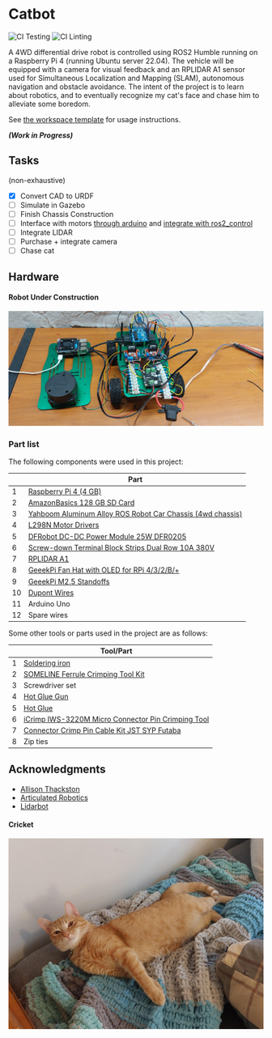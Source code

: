 # Catbot

![CI Testing](https://github.com/atticusrussell/catbot/actions/workflows/.github/workflows/ros-test.yaml/badge.svg)
![CI Linting](https://github.com/atticusrussell/catbot/actions/workflows/.github/workflows/ros-lint.yaml/badge.svg)


A 4WD differential drive robot is controlled using ROS2 Humble running on a Raspberry Pi 4 (running Ubuntu server 22.04). The vehicle will be equipped with a camera for visual feedback and an RPLIDAR A1 sensor used for Simultaneous Localization and Mapping (SLAM), autonomous navigation and obstacle avoidance. The intent of the project is to learn about robotics, and to eventually recognize my cat's face and chase him to alleviate some boredom.

See [the workspace template](/template.md) for usage instructions.


***(Work in Progress)***

## Tasks 
(non-exhaustive)
- [x] Convert CAD to URDF
- [ ] Simulate in Gazebo
- [ ] Finish Chassis Construction
- [ ] Interface with motors [through arduino](https://github.com/joshnewans/ros_arduino_bridge) and [integrate with ros2_control](https://github.com/joshnewans/diffdrive_arduino/tree/humble)
- [ ] Integrate LIDAR
- [ ] Purchase + integrate camera
- [ ] Chase cat

## Hardware
#### Robot Under Construction
<p align='center'>
    <img src=docs/images/wip_catbot.jpg width="1000">
</p>

### Part list
The following components were used in this project:

| | Part |
| --| --|
|1| [Raspberry Pi 4 (4 GB)](https://www.raspberrypi.com/products/raspberry-pi-4-model-b/)|
|2| [AmazonBasics 128 GB SD Card](https://www.amazon.com/dp/B08TJRVWV1?psc=1&ref=ppx_yo2ov_dt_b_product_details)|
|3| [Yahboom Aluminum Alloy ROS Robot Car Chassis (4wd chassis)](https://category.yahboom.net/collections/a-chassis-bracket/products/ros-chassis)|
|4| [L298N Motor Drivers](https://www.amazon.com/dp/B07BK1QL5T?psc=1&ref=ppx_yo2ov_dt_b_product_details)|
|5| [DFRobot DC-DC Power Module 25W DFR0205](https://www.digikey.com/en/products/detail/dfrobot/DFR0205/6588491)|
|6| [Screw-down Terminal Block Strips Dual Row 10A 380V](https://www.amazon.com/dp/B08V4W637Q?psc=1&ref=ppx_yo2ov_dt_b_product_details)|
|7| [RPLIDAR A1](https://www.slamtec.com/en/Lidar/A1)|
|8| [GeeekPi Fan Hat with OLED for RPi 4/3/2/B/+](https://www.amazon.com/dp/B09MVL8BWQ?psc=1&ref=ppx_yo2ov_dt_b_product_details)|
|9| [GeeekPi M2.5 Standoffs](https://www.amazon.com/dp/B07PHBTTGV?psc=1&ref=ppx_yo2ov_dt_b_product_details)|
|10| [Dupont Wires](https://www.amazon.com/dp/B01EV70C78?psc=1&ref=ppx_yo2ov_dt_b_product_details)|
|11| Arduino Uno|
|12| Spare wires|

Some other tools or parts used in the project are as follows:

| | Tool/Part |
| --| --|
|1| [Soldering iron](https://www.amazon.com/gp/product/B00ANZRT4M/ref=ppx_yo_dt_b_search_asin_title?ie=UTF8&psc=1)|
|2| [SOMELINE Ferrule Crimping Tool Kit](https://www.amazon.com/dp/B09FSWKRH5?psc=1&ref=ppx_yo2ov_dt_b_product_details)|
|3| Screwdriver set|
|4| [Hot Glue Gun](https://www.amazon.com/dp/B00FI6QWBM?psc=1&ref=ppx_yo2ov_dt_b_product_details)|
|5| [Hot Glue](https://www.amazon.com/dp/B06X1CZWC5?psc=1&ref=ppx_yo2ov_dt_b_product_details)|
|6| [iCrimp IWS-3220M Micro Connector Pin Crimping Tool](https://www.amazon.com/dp/B078WPT5M1?psc=1&ref=ppx_yo2ov_dt_b_product_details)|
|7| [Connector Crimp Pin Cable Kit JST SYP Futaba](https://www.amazon.com/dp/B09MYWTHDZ?psc=1&ref=ppx_yo2ov_dt_b_product_details)|
|8| Zip ties |

## Acknowledgments
- [Allison Thackston](https://github.com/athackst/vscode_ros2_workspace)
- [Articulated Robotics](https://articulatedrobotics.xyz/)
- [Lidarbot](https://github.com/TheNoobInventor/lidarbot)

#### Cricket
<p align='center'>
    <img src=docs/images/cricket.jpg width="1000">
</p>
